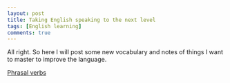 ```yaml
---
layout: post
title: Taking English speaking to the next level
tags: [English learning]
comments: true
---
```


All right. So here I will post some new vocabulary and notes of things I want to master to improve the language.

[Phrasal verbs](https://www.youtube.com/watch?v=mPuqJR4NEB4)
